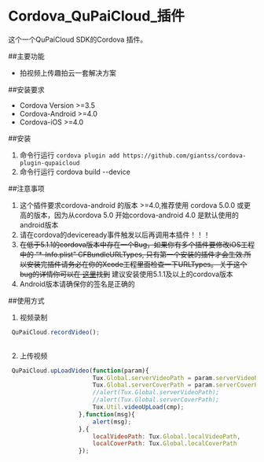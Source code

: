 # Cordova_QuPaiCloud_插件

	
这个一个QuPaiCloud SDK的Cordova 插件。 		

##主要功能
- 拍视频上传趣拍云一套解决方案
	

##安装要求
- Cordova Version >=3.5
- Cordova-Android >=4.0
- Cordova-iOS >=4.0

##安装
1. 命令行运行      ```cordova plugin add https://github.com/giantss/cordova-plugin-qupaicloud```  
2. 命令行运行 cordova build --device     
 		
##注意事项					        	
1. 这个插件要求cordova-android 的版本 >=4.0,推荐使用 cordova  5.0.0 或更高的版本，因为从cordova 5.0 开始cordova-android 4.0 是默认使用的android版本
2.  请在cordova的deviceready事件触发以后再调用本插件！！！		
3. <del>在低于5.1.1的cordova版本中存在一个Bug，如果你有多个插件要修改iOS工程中的 “*-Info.plist” CFBundleURLTypes, 只有第一个安装的插件才会生效.所以安装完插件请务必在你的Xcode工程里面检查一下URLTypes。 关于这个bug的详情你可以在 [这里](https://issues.apache.org/jira/browse/CB-8007)找到</del> 建议安装使用5.1.1及以上的cordova版本 	
4. Android版本请确保你的签名是正确的			
				

##使用方式   

1. 视频录制              								
```Javascript
 QuPaiCloud.recordVideo();
					
```	

2. 上传视频              								
```Javascript
 QuPaiCloud.upLoadVideo(function(param){
                        Tux.Global.serverVideoPath = param.serverVideoPath; //服务端视频地址
                        Tux.Global.serverCoverPath = param.serverCoverPath;//封图视频地址
                        //alert(Tux.Global.serverVideoPath);
                        //alert(Tux.Global.serverCoverPath);
                        Tux.Util.videoUpLoad(cmp);
                    },function(msg){
                        alert(msg);
                    },{
                        localVideoPath: Tux.Global.localVideoPath,
                        localCoverPath: Tux.Global.localCoverPath
                    });
					
```	
			     


